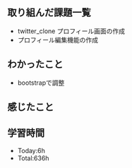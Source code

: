 ## 取り組んだ課題一覧
- twitter_clone プロフィール画面の作成
- プロフィール編集機能の作成
## わかったこと
- bootstrapで調整
## 感じたこと

## 学習時間
- Today:6h
- Total:636h
